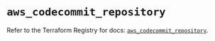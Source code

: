 # `aws_codecommit_repository`

Refer to the Terraform Registry for docs: [`aws_codecommit_repository`](https://registry.terraform.io/providers/hashicorp/aws/5.100.0/docs/resources/codecommit_repository).
